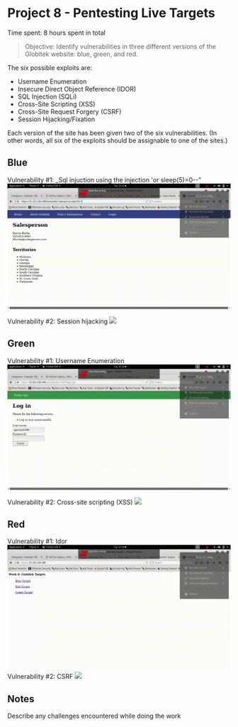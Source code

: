 # Project 8 - Pentesting Live Targets

Time spent: 8 hours spent in total

> Objective: Identify vulnerabilities in three different versions of the Globitek website: blue, green, and red.

The six possible exploits are:
* Username Enumeration
* Insecure Direct Object Reference (IDOR)
* SQL Injection (SQLi)
* Cross-Site Scripting (XSS)
* Cross-Site Request Forgery (CSRF)
* Session Hijacking/Fixation

Each version of the site has been given two of the six vulnerabilities. (In other words, all six of the exploits should be assignable to one of the sites.)

## Blue

Vulnerability #1: _Sql injuction using the injection 'or sleep(5)=0--"
<img src='week8.1.gif' />

Vulnerability #2: Session hijacking
<img src='week8.6.gif' />

## Green

Vulnerability #1: Username Enumeration
<img src='week8.2.gif' />

Vulnerability #2: Cross-site scripting (XSS)
<img src='week8.4.gif' />

## Red

Vulnerability #1: Idor
<img src='week8.3.gif' />
Vulnerability #2: CSRF
<img src='week8.5.gif' />

## Notes

Describe any challenges encountered while doing the work

